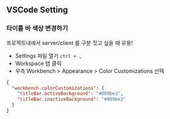 ## VSCode Setting

### 타이틀 바 색상 변경하기
프로젝트내에서 server/client 를 구분 짓고 싶을 때 유용!
- Settings 파일 열기 `ctrl + ,`  
- Workspace 탭 클릭
- 우측 Workbench > Appearance > Color Customizations 선택
```json
{
  "workbench.colorCustomizations": {
    "titleBar.activeBackground": "#009be3",
    "titleBar.inactiveBackground": "#009be3"
  }
}
```
